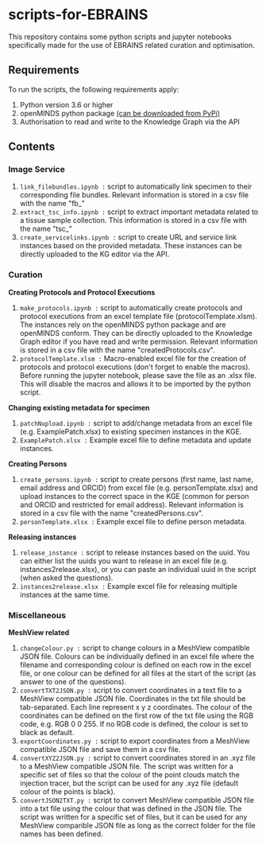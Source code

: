 # scripts-for-EBRAINS

This repository contains some python scripts and jupyter notebooks specifically made for the use of EBRAINS related curation and optimisation.

## Requirements

To run the scripts, the following requirements apply:
1. Python version 3.6 or higher
2. openMINDS python package [(can be downloaded from PyPi)](https://pypi.org/project/openMINDS/)
3. Authorisation to read and write to the Knowledge Graph via the API

## Contents

### Image Service
1. ``link_filebundles.ipynb :`` script to automatically link specimen to their corresponding file bundles. Relevant information is stored in a csv file with the name "fb_<dataset version uuid>"
2. ``extract_tsc_info.ipynb :`` script to extract important metadata related to a tissue sample collection. This information is stored in a csv file with the name "tsc_<dataset version uuid>"
3. ``create_servicelinks.ipynb :`` script to create URL and service link instances based on the provided metadata. These instances can be directly uploaded to the KG editor via the API.

### Curation
**Creating Protocols and Protocol Executions**
1. ``make_protocols.ipynb :`` script to automatically create protocols and protocol executions from an excel template file (protocolTemplate.xlsm). The instances rely on the openMINDS python package and are openMINDS conform. They can be directly uploaded to the Knowledge Graph editor if you have read and write permission. Relevant information is stored in a csv file with the name "createdProtocols.csv".
2. ``protocolTemplate.xlsm :`` Macro-enabled excel file for the creation of protocols and protocol executions (don't forget to enable the macros). Before running the jupyter notebook, please save the file as an .xlsx file. This will disable the macros and allows it to be imported by the python script.

**Changing existing metadata for specimen**
1. ``patchNupload.ipynb :`` script to add/change metadata from an excel file (e.g. ExamplePatch.xlsx) to existing specimen instances in the KGE.
2. ``ExamplePatch.xlsx :`` Example excel file to define metadata and update instances.

**Creating Persons**
1. ``create_persons.ipynb :`` script to create persons (first name, last name, email address and ORCID) from excel file (e.g. personTemplate.xlsx) and upload instances to the correct space in the KGE (common for person and ORCID and restricted for email address). Relevant information is stored in a csv file with the name "createdPersons.csv".
2. ``personTemplate.xlsx :`` Example excel file to define person metadata.

**Releasing instances**
1. ``release_instance :`` script to release instances based on the uuid. You can either list the uuids you want to release in an excel file (e.g. instances2release.xlsx), or you can paste an individual uuid in the script (when asked the questions).
2. ``instances2release.xlsx :`` Example excel file for releasing multiple instances at the same time.

### Miscellaneous
**MeshView related**
1. ``changeColour.py :`` script to change colours in a MeshView compatible JSON file. Colours can be individually defined in an excel file where the filename and corresponding colour is defined on each row in the excel file, or one colour can be defined for all files at the start of the script (as answer to one of the questions).
2. ``convertTXT2JSON.py :`` script to convert coordinates in a text file to a MeshView compatible JSON file. Coordinates in the txt file should be tab-separated. Each line represent x y z coordinates. The colour of the coordinates can be defined on the first row of the txt file using the RGB code, e.g. RGB 0 0 255. If no RGB code is defined, the colour is set to black as default.
3. ``exportCoordinates.py :`` script to export coordinates from a MeshView compatible JSON file and save them in a csv file.
4. ``convertXYZ2JSON.py :`` script to convert coordinates stored in an .xyz file to a MeshView compatible JSON file. The script was written for a specific set of files so that the colour of the point clouds match the injection tracer, but the script can be used for any .xyz file (default colour of the points is black).
5. ``convertJSON2TXT.py :`` script to convert MeshView compatible JSON file into a txt file using the colour that was defined in the JSON file. The script was written for a specific set of files, but it can be used for any MeshView comparible JSON file as long as the correct folder for the file names has been defined.
